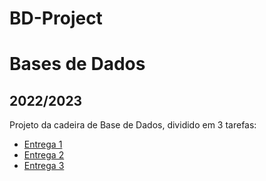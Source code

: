 # BD-Project
# Bases de Dados
## 2022/2023 

Projeto da cadeira de Base de Dados, dividido em 3 tarefas:

 - [Entrega 1](/project01/)
 - [Entrega 2](/projeto02/)
 - [Entrega 3](/project03/)

